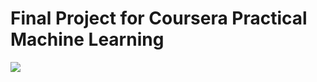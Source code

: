 # Final Project for Coursera Practical Machine Learning
 
![](https://pgromano.github.io/Practical_Machine_learning_Final_Project)
